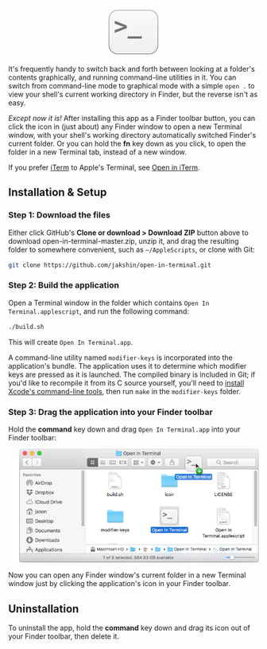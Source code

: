 <p align="center">
  <img src="Screenshots/App-Icon.png" alt="Open In Terminal Icon"/>
</p>

It's frequently handy to switch back and forth between looking at a folder's contents graphically, and running command-line utilities in it. You can switch from command-line mode to graphical mode with a simple `open .` to view your shell's current working directory in Finder, but the reverse isn't as easy.

*Except now it is!* After installing this app as a Finder toolbar button, you can click the icon in (just about) any Finder window to open a new Terminal window, with your shell's working directory automatically switched Finder's current folder. Or you can hold the **fn** key down as you click, to open the folder in a new Terminal tab, instead of a new window.

If you prefer [iTerm](https://iterm2.com) to Apple's Terminal, see [Open in iTerm](https://github.com/jakshin/open-in-iterm).


## Installation & Setup


### Step 1: Download the files

Either click GitHub's **Clone or download > Download ZIP** button above to download open-in-terminal-master.zip, unzip it, and drag the resulting folder to somewhere convenient, such as `~/AppleScripts`, or clone with Git:

```bash
git clone https://github.com/jakshin/open-in-terminal.git
```


### Step 2: Build the application

Open a Terminal window in the folder which contains `Open In Terminal.applescript`, and run the following command:

```bash
./build.sh
```

This will create `Open In Terminal.app`.

A command-line utility named `modifier-keys` is incorporated into the application's bundle. The application uses it to determine which modifier keys are pressed as it is launched. The compiled binary is included in Git; if you'd like to recompile it from its C source yourself, you'll need to [install Xcode's command-line tools](https://developer.apple.com/library/ios/technotes/tn2339/_index.html), then run `make` in the `modifier-keys` folder.


### Step 3: Drag the application into your Finder toolbar

Hold the **command** key down and drag `Open In Terminal.app` into your Finder toolbar:

![[screenshot]](Screenshots/Drag-Icon.png)


Now you can open any Finder window's current folder in a new Terminal window just by clicking the application's icon in your Finder toolbar.


## Uninstallation

To uninstall the app, hold the **command** key down and drag its icon out of your Finder toolbar, then delete it.
